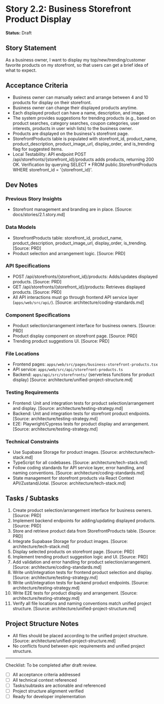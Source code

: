 # Story 2.2: Business Storefront Product Display

**Status:** Draft

## Story Statement
As a business owner,
I want to display my top/new/trending/customer favorite products on my storefront,
so that users can get a brief idea of what to expect.

## Acceptance Criteria
- Business owner can manually select and arrange between 4 and 10 products for display on their storefront.
- Business owner can change their displayed products anytime.
- Each displayed product can have a name, description, and image.
- The system provides suggestions for trending products (e.g., based on product searches, category searches, coupon categories, user interests, products in user wish lists) to the business owner.
- Products are displayed on the business's storefront page.
- StorefrontProducts table is populated with storefront_id, product_name, product_description, product_image_url, display_order, and is_trending flag for suggested items.
- Local Testability: API endpoint POST /api/storefronts/{storefront_id}/products adds products, returning 200 OK. Verification by querying SELECT * FROM public.StorefrontProducts WHERE storefront_id = '{storefront_id}'.

## Dev Notes
### Previous Story Insights
- Storefront management and branding are in place. [Source: docs/stories/2.1.story.md]

### Data Models
- StorefrontProducts table: storefront_id, product_name, product_description, product_image_url, display_order, is_trending. [Source: PRD]
- Product selection and arrangement logic. [Source: PRD]

### API Specifications
- POST /api/storefronts/{storefront_id}/products: Adds/updates displayed products. [Source: PRD]
- GET /api/storefronts/{storefront_id}/products: Retrieves displayed products. [Source: PRD]
- All API interactions must go through frontend API service layer (`apps/web/src/api/`). [Source: architecture/coding-standards.md]

### Component Specifications
- Product selection/arrangement interface for business owners. [Source: PRD]
- Product display component on storefront page. [Source: PRD]
- Trending product suggestions UI. [Source: PRD]

### File Locations
- Frontend pages: `apps/web/src/pages/business-storefront-products.tsx`
- API service: `apps/web/src/api/storefront-products.ts`
- Backend: `apps/api/src/storefronts/` (serverless functions for product display)
[Source: architecture/unified-project-structure.md]

### Testing Requirements
- Frontend: Unit and integration tests for product selection/arrangement and display. [Source: architecture/testing-strategy.md]
- Backend: Unit and integration tests for storefront product endpoints. [Source: architecture/testing-strategy.md]
- E2E: Playwright/Cypress tests for product display and arrangement. [Source: architecture/testing-strategy.md]

### Technical Constraints
- Use Supabase Storage for product images. [Source: architecture/tech-stack.md]
- TypeScript for all codebases. [Source: architecture/tech-stack.md]
- Follow coding standards for API service layer, error handling, and naming conventions. [Source: architecture/coding-standards.md]
- State management for storefront products via React Context API/Zustand/Jotai. [Source: architecture/tech-stack.md]

## Tasks / Subtasks
1. Create product selection/arrangement interface for business owners. [Source: PRD]
2. Implement backend endpoints for adding/updating displayed products. [Source: PRD]
3. Store and retrieve product data from StorefrontProducts table. [Source: PRD]
4. Integrate Supabase Storage for product images. [Source: architecture/tech-stack.md]
5. Display selected products on storefront page. [Source: PRD]
6. Implement trending product suggestion logic and UI. [Source: PRD]
7. Add validation and error handling for product selection/arrangement. [Source: architecture/coding-standards.md]
8. Write unit/integration tests for frontend product selection and display. [Source: architecture/testing-strategy.md]
9. Write unit/integration tests for backend product endpoints. [Source: architecture/testing-strategy.md]
10. Write E2E tests for product display and arrangement. [Source: architecture/testing-strategy.md]
11. Verify all file locations and naming conventions match unified project structure. [Source: architecture/unified-project-structure.md]

## Project Structure Notes
- All files should be placed according to the unified project structure. [Source: architecture/unified-project-structure.md]
- No conflicts found between epic requirements and unified project structure.

---

Checklist: To be completed after draft review.
- [ ] All acceptance criteria addressed
- [ ] All technical context referenced
- [ ] Tasks/subtasks are actionable and referenced
- [ ] Project structure alignment verified
- [ ] Ready for developer implementation 